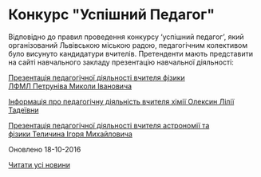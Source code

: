 # Конкурс &quot;Успішний Педагог&quot;

Відповідно до правил проведення конкурсу ‘успішний педагог’, який організований Львівською міською радою, педагогічним колективом було висунуто кандидатури вчителів. Претенденти мають представити на сайті навчального закладу презентацію навчальної діяльності:

[Презентація педагогічної діяльності вчителя фізики ЛФМЛ Петруніва Миколи Івановича](/files/blog/конкурс-успішний-педагог/презентація-педагогічної-діяльності.pptx)

[Інформація про педагогічну діяльність вчителя хімії Олексин Лілії Тадеївни](/files/blog/конкурс-успішний-педагог/інформація-про-педагогічну-діяльність-олексин-лілії-тадеївни.pptx)

[Презентація педагогічної діяльності вчителя астрономії та фізики Теличина Ігоря Михайловича](/files/blog/конкурс-успішний-педагог/презентація-досвіду-теличина-ігоря-михайловича.pptx)


Оновлено 18-10-2016

[Читати усі новини](/news)

